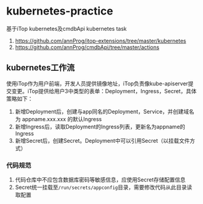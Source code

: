 # kubernetes-practice
基于iTop kubernetes及cmdbApi kubernetes task
1. https://github.com/annProg/itop-extensions/tree/master/kubernetes
2. https://github.com/annProg/cmdbApi/tree/master/actions

## kubernetes工作流
使用iTop作为用户前端，开发人员提供镜像地址，iTop负责像kube-apiserver提交变更。iTop提供给用户3中类型的表单：Deployment，Ingress，Secret，具体策略如下：
1. 新增Deployment后，创建与app同名的Deployment，Service，并创建域名为 appname.xxx.xxx 的默认Ingress
2. 新增Ingress后，读取Deployment的Ingress列表，更新名为appname的Ingress
3. 新增Secret后，创建Secret。Deployment中可以引用Secret（以挂载文件方式）


### 代码规范
1. 代码仓库中不应包含数据库密码等敏感信息，应使用Secret存储配置信息
2. Secret统一挂载至`/run/secrets/appconfig`目录，需要修改代码从此目录读取配置

